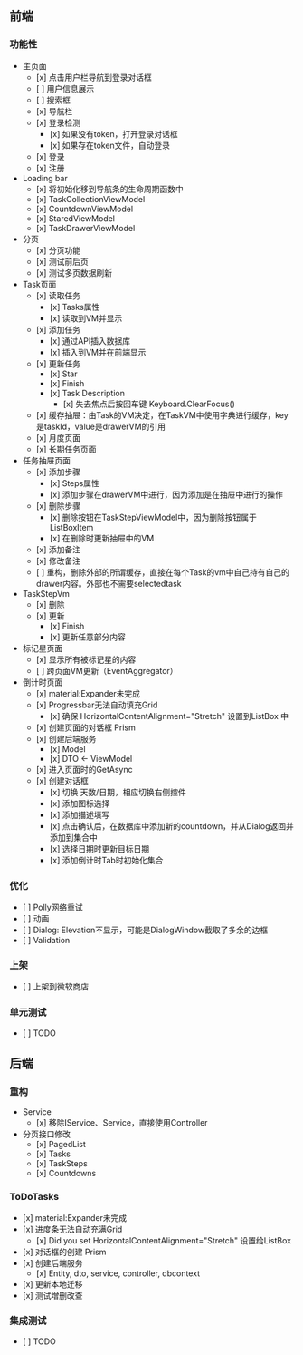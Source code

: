 <h2>前端</h2>
<h3>功能性</h3>
<ul>
<li>主页面
<ul>
<li>[x] 点击用户栏导航到登录对话框</li>
<li>[ ] 用户信息展示</li>
<li>[ ] 搜索框</li>
<li>[x] 导航栏</li>
<li>[x] 登录检测
<ul>
<li>[x] 如果没有token，打开登录对话框</li>
<li>[x] 如果存在token文件，自动登录</li>
</ul>
</li>
<li>[x] 登录</li>
<li>[x] 注册</li>
</ul>
</li>
<li>Loading bar
<ul>
<li>[x] 将初始化移到导航条的生命周期函数中</li>
<li>[x] TaskCollectionViewModel</li>
<li>[x] CountdownViewModel</li>
<li>[x] StaredViewModel</li>
<li>[x] TaskDrawerViewModel</li>
</ul>
</li>
<li>分页
<ul>
<li>[x] 分页功能</li>
<li>[x] 测试前后页</li>
<li>[x] 测试多页数据刷新</li>
</ul>
</li>
<li>Task页面
<ul>
<li>[x] 读取任务
<ul>
<li>[x] Tasks属性</li>
<li>[x] 读取到VM并显示</li>
</ul>
</li>
<li>[x] 添加任务
<ul>
<li>[x] 通过API插入数据库</li>
<li>[x] 插入到VM并在前端显示</li>
</ul>
</li>
<li>[x] 更新任务
<ul>
<li>[x] Star</li>
<li>[x] Finish</li>
<li>[x] Task Description
<ul>
<li>[x] 失去焦点后按回车键 Keyboard.ClearFocus()</li>
</ul>
</li>
</ul>
</li>
<li>[x] 缓存抽屉：由Task的VM决定，在TaskVM中使用字典进行缓存，key是taskId，value是drawerVM的引用</li>
<li>[x] 月度页面</li>
<li>[x] 长期任务页面</li>
</ul>
</li>
<li>任务抽屉页面
<ul>
<li>[x] 添加步骤
<ul>
<li>[x] Steps属性</li>
<li>[x] 添加步骤在drawerVM中进行，因为添加是在抽屉中进行的操作</li>
</ul>
</li>
<li>[x] 删除步骤
<ul>
<li>[x] 删除按钮在TaskStepViewModel中，因为删除按钮属于ListBoxItem</li>
<li>[x] 在删除时更新抽屉中的VM</li>
</ul>
</li>
<li>[x] 添加备注</li>
<li>[x] 修改备注</li>
<li>[ ] 重构，删除外部的所谓缓存，直接在每个Task的vm中自己持有自己的drawer内容。外部也不需要selectedtask</li>
</ul>
</li>
<li>TaskStepVm
<ul>
<li>[x] 删除</li>
<li>[x] 更新
<ul>
<li>[x] Finish</li>
<li>[x] 更新任意部分内容</li>
</ul>
</li>
</ul>
</li>
<li>标记星页面
<ul>
<li>[x] 显示所有被标记星的内容</li>
<li>[ ] 跨页面VM更新（EventAggregator）</li>
</ul>
</li>
<li>倒计时页面
<ul>
<li>[x] material:Expander未完成</li>
<li>[x] Progressbar无法自动填充Grid
<ul>
<li>[x] 确保 HorizontalContentAlignment="Stretch" 设置到ListBox 中</li>
</ul>
</li>
<li>[x] 创建页面的对话框 Prism</li>
<li>[x] 创建后端服务
<ul>
<li>[x] Model</li>
<li>[x] DTO &lt;- ViewModel</li>
</ul>
</li>
<li>[x] 进入页面时的GetAsync</li>
<li>[x] 创建对话框
<ul>
<li>[x] 切换 天数/日期，相应切换右侧控件</li>
<li>[x] 添加图标选择</li>
<li>[x] 添加描述填写</li>
<li>[x] 点击确认后，在数据库中添加新的countdown，并从Dialog返回并添加到集合中</li>
<li>[x] 选择日期时更新目标日期</li>
<li>[x] 添加倒计时Tab时初始化集合</li>
</ul>
</li>
</ul>
</li>
</ul>
<h3>优化</h3>
<ul>
<li>[ ] Polly网络重试</li>
<li>[ ] 动画</li>
<li>[ ] Dialog: Elevation不显示，可能是DialogWindow截取了多余的边框</li>
<li>[ ] Validation</li>
</ul>
<h3>上架</h3>
<ul>
<li>[ ] 上架到微软商店</li>
</ul>
<h3>单元测试</h3>
<ul>
<li>[ ] TODO</li>
</ul>
<h2>后端</h2>
<h3>重构</h3>
<ul>
<li>Service
<ul>
<li>[x] 移除IService、Service，直接使用Controller</li>
</ul>
</li>
<li>分页接口修改
<ul>
<li>[x] PagedList</li>
<li>[x] Tasks</li>
<li>[x] TaskSteps</li>
<li>[x] Countdowns</li>
</ul>
</li>
</ul>
<h3>ToDoTasks</h3>
<ul>
<li>[x] material:Expander未完成</li>
<li>[x] 进度条无法自动充满Grid
<ul>
<li>[x] Did you set HorizontalContentAlignment="Stretch" 设置给ListBox</li>
</ul>
</li>
<li>[x] 对话框的创建 Prism</li>
<li>[x] 创建后端服务
<ul>
<li>[x] Entity, dto, service, controller, dbcontext</li>
</ul>
</li>
<li>[x] 更新本地迁移</li>
<li>[x] 测试增删改查</li>
</ul>
<h3>集成测试</h3>
<ul>
<li>[ ] TODO</li>
</ul>
</div></div>
